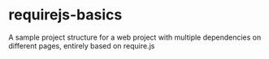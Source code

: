 requirejs-basics
================

A sample project structure for a web project with multiple dependencies on different pages, entirely based on require.js
